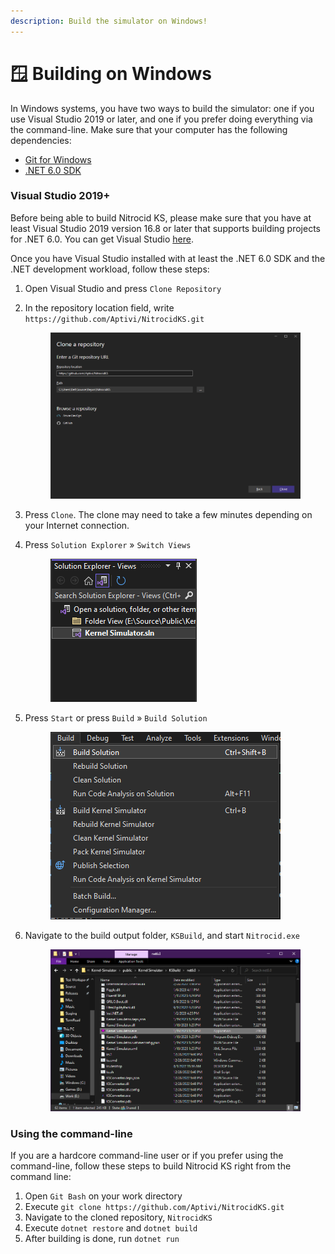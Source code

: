 ```yaml
---
description: Build the simulator on Windows!
---
```


# 🪟 Building on Windows

In Windows systems, you have two ways to build the simulator: one if you use Visual Studio 2019 or later, and one if you prefer doing everything via the command-line. Make sure that your computer has the following dependencies:

* [Git for Windows](https://git-scm.com/download/win)
* [.NET 6.0 SDK](https://dotnet.microsoft.com/en-us/download/dotnet/6.0)

### Visual Studio 2019+

Before being able to build Nitrocid KS, please make sure that you have at least Visual Studio 2019 version 16.8 or later that supports building projects for .NET 6.0. You can get Visual Studio [here](https://visualstudio.microsoft.com/).

Once you have Visual Studio installed with at least the .NET 6.0 SDK and the .NET development workload, follow these steps:

1. Open Visual Studio and press `Clone Repository`
2.  In the repository location field, write `https://github.com/Aptivi/NitrocidKS.git`

    <figure><img src="../../.gitbook/assets/createrepo.png" alt=""><figcaption></figcaption></figure>
3. Press `Clone`. The clone may need to take a few minutes depending on your Internet connection.
4.  Press `Solution Explorer` » `Switch Views`

    <figure><img src="../../.gitbook/assets/image (62).png" alt=""><figcaption></figcaption></figure>
5.  Press `Start` or press `Build` » `Build Solution`

    <figure><img src="../../.gitbook/assets/image (53).png" alt=""><figcaption></figcaption></figure>
6.  Navigate to the build output folder, `KSBuild`, and start `Nitrocid.exe`

    <figure><img src="../../.gitbook/assets/image (38).png" alt=""><figcaption></figcaption></figure>

### Using the command-line

If you are a hardcore command-line user or if you prefer using the command-line, follow these steps to build Nitrocid KS right from the command line:

1. Open `Git Bash` on your work directory
2. Execute `git clone https://github.com/Aptivi/NitrocidKS.git`
3. Navigate to the cloned repository, `NitrocidKS`
4. Execute `dotnet restore` and `dotnet build`
5. After building is done, run `dotnet run`
